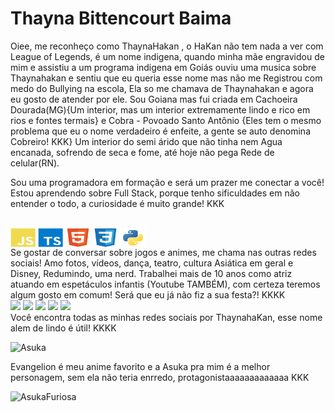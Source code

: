 ﻿# Thayna Bittencourt Baima
 Oiee, me reconheço como ThaynaHakan , o HaKan não tem nada a ver com League of Legends, é um nome indigena, quando minha mãe engravidou de mim e assistiu 
 a um programa indigena em Goiás ouviu uma musica sobre Thaynahakan e sentiu que eu queria esse nome mas não me Registrou com medo do Bullying na escola,
 Ela so me chamava de Thaynahakan e agora eu gosto de atender por ele. Sou Goiana mas fui criada em Cachoeira Dourada(MG){Um interior, mas um interior
 extremamente lindo e rico em rios e fontes termais} e Cobra - Povoado Santo Antônio {Eles tem o mesmo problema que eu o nome verdadeiro é enfeite, 
 a gente se auto denomina Cobreiro! KKK} Um interior do semi árido que não tinha nem Agua encanada, sofrendo de seca e fome, até hoje não pega Rede de celular(RN).
 
 Sou uma programadora em formação e será um prazer me conectar a você!
 Estou aprendendo sobre Full Stack, porque tenho sificuldades em não entender o todo, a curiosidade é muito grande! KKK
 <div style="display: inline_block"><br>
  <img align="center" alt="Rafa-Js" height="30" width="40" src="https://raw.githubusercontent.com/devicons/devicon/master/icons/javascript/javascript-plain.svg">
  <img align="center" alt="Rafa-Ts" height="30" width="40" src="https://raw.githubusercontent.com/devicons/devicon/master/icons/typescript/typescript-plain.svg">
  <img align="center" alt="Rafa-HTML" height="30" width="40" src="https://raw.githubusercontent.com/devicons/devicon/master/icons/html5/html5-original.svg">
  <img align="center" alt="Rafa-CSS" height="30" width="40" src="https://raw.githubusercontent.com/devicons/devicon/master/icons/css3/css3-original.svg">
  <img align="center" alt="Rafa-Python" height="30" width="40" src="https://raw.githubusercontent.com/devicons/devicon/master/icons/python/python-original.svg">
</div>
 Se gostar de conversar sobre jogos e animes, me chama nas outras redes sociais!
 Amo fotos, vídeos, dança, teatro, cultura Asiática em geral e Disney, Redumindo, uma nerd. 
 Trabalhei mais de 10 anos como atriz atuando em espetáculos infantis (Youtube TAMBÉM), com certeza teremos algum gosto em comum!
                Será que eu já não fiz a sua festa?! KKKK
 
 <div> 
  <a href="https://www.youtube.com/c/Thaynahakan" target="_blank"><img src="https://img.shields.io/badge/YouTube-FF0000?style=for-the-badge&logo=youtube&logoColor=white" target="_blank"></a>
  <a href="https://www.instagram.com/thaynahakan/" target="_blank"><img src="https://img.shields.io/badge/-Instagram-%23E4405F?style=for-the-badge&logo=instagram&logoColor=white" target="_blank"></a>
 	<a href="https://www.twitch.tv/thaynahakan" target="_blank"><img src="https://img.shields.io/badge/Twitch-9146FF?style=for-the-badge&logo=twitch&logoColor=white" target="_blank"></a>
  <a href="https://discord.gg/vDcWSdQw" target="_blank"><img src="https://img.shields.io/badge/Discord-7289DA?style=for-the-badge&logo=discord&logoColor=white" target="_blank"></a> 
  <a href="https://www.linkedin.com/in/thayna-bittencourt-baima-351765269/" target="_blank"><img src="https://img.shields.io/badge/-LinkedIn-%230077B5?style=for-the-badge&logo=linkedin&logoColor=white" target="_blank"></a> 
  
</div>
Você encontra todas as minhas redes sociais por ThaynahaKan, esse nome alem de lindo é útil! KKKK

 ![Asuka](https://media.tenor.com/GHbs7704r9kAAAAC/asuka-shikinami-langley-asuka-shikinami.gif)

 Evangelion é meu anime favorito e a Asuka pra mim é a melhor personagem, sem ela não teria enrredo, protagonistaaaaaaaaaaaaa KKK

 ![AsukaFuriosa](https://64.media.tumblr.com/cc5121e0a6d2c9cbcc3a441048c0d66d/tumblr_o85j9trssA1tj0a58o1_540.gif)




